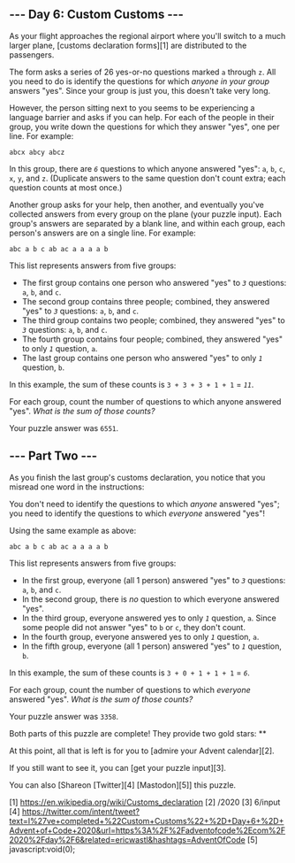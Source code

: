 
## --- Day 6: Custom Customs ---

As your flight approaches the regional airport where you'll switch to a much larger plane, [customs declaration forms][1] are distributed to the passengers.

The form asks a series of 26 yes-or-no questions marked `a` through `z`. All you need to do is identify the questions for which *anyone in your group* answers "yes". Since your group is just you, this doesn't take very long.

However, the person sitting next to you seems to be experiencing a language barrier and asks if you can help. For each of the people in their group, you write down the questions for which they answer "yes", one per line. For example:

`abcx
abcy
abcz
`

In this group, there are *`6`* questions to which anyone answered "yes": `a`, `b`, `c`, `x`, `y`, and `z`. (Duplicate answers to the same question don't count extra; each question counts at most once.)

Another group asks for your help, then another, and eventually you've collected answers from every group on the plane (your puzzle input). Each group's answers are separated by a blank line, and within each group, each person's answers are on a single line. For example:

`abc
a
b
c
ab
ac
a
a
a
a
b
`

This list represents answers from five groups:

* The first group contains one person who answered "yes" to *`3`* questions: `a`, `b`, and `c`.
* The second group contains three people; combined, they answered "yes" to *`3`* questions: `a`, `b`, and `c`.
* The third group contains two people; combined, they answered "yes" to *`3`* questions: `a`, `b`, and `c`.
* The fourth group contains four people; combined, they answered "yes" to only *`1`* question, `a`.
* The last group contains one person who answered "yes" to only *`1`* question, `b`.

In this example, the sum of these counts is `3 + 3 + 3 + 1 + 1` = *`11`*.

For each group, count the number of questions to which anyone answered "yes". *What is the sum of those counts?*

Your puzzle answer was `6551`.

## --- Part Two ---

As you finish the last group's customs declaration, you notice that you misread one word in the instructions:

You don't need to identify the questions to which *anyone* answered "yes"; you need to identify the questions to which *everyone* answered "yes"!

Using the same example as above:

`abc
a
b
c
ab
ac
a
a
a
a
b
`

This list represents answers from five groups:

* In the first group, everyone (all 1 person) answered "yes" to *`3`* questions: `a`, `b`, and `c`.
* In the second group, there is *no* question to which everyone answered "yes".
* In the third group, everyone answered yes to only *`1`* question, `a`. Since some people did not answer "yes" to `b` or `c`, they don't count.
* In the fourth group, everyone answered yes to only *`1`* question, `a`.
* In the fifth group, everyone (all 1 person) answered "yes" to *`1`* question, `b`.

In this example, the sum of these counts is `3 + 0 + 1 + 1 + 1` = *`6`*.

For each group, count the number of questions to which *everyone* answered "yes". *What is the sum of those counts?*

Your puzzle answer was `3358`.

Both parts of this puzzle are complete! They provide two gold stars: **

At this point, all that is left is for you to [admire your Advent calendar][2].

If you still want to see it, you can [get your puzzle input][3].

You can also [Shareon [Twitter][4] [Mastodon][5]] this puzzle.

[1] https://en.wikipedia.org/wiki/Customs_declaration
[2] /2020
[3] 6/input
[4] https://twitter.com/intent/tweet?text=I%27ve+completed+%22Custom+Customs%22+%2D+Day+6+%2D+Advent+of+Code+2020&url=https%3A%2F%2Fadventofcode%2Ecom%2F2020%2Fday%2F6&related=ericwastl&hashtags=AdventOfCode
[5] javascript:void(0);


